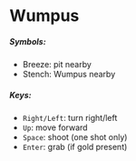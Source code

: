 # Wumpus

##### Symbols:
- Breeze: pit nearby
- Stench: Wumpus nearby

##### Keys:
- `Right/Left`: turn right/left
- `Up`: move forward
- `Space`: shoot (one shot only)
- `Enter`: grab (if gold present)
